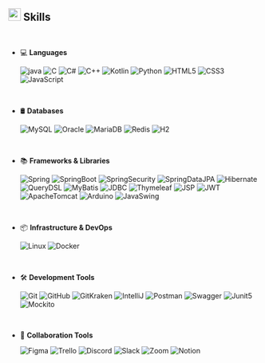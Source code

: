 <!--


<div align="center">
	
![header](https://capsule-render.vercel.app/api?type=waving&color=gradient&height=250&section=header&text=Lee_hyeongseok&fontSize=90)

</div>

-->

	
## <img src="https://media2.giphy.com/media/QssGEmpkyEOhBCb7e1/giphy.gif?cid=ecf05e47a0n3gi1bfqntqmob8g9aid1oyj2wr3ds3mg700bl&rid=giphy.gif" width ="25"><b> Skills</b>
<br>

<p align="center">

- 💻 **Languages**
    
    ![java](https://img.shields.io/badge/Java-ED8B00?style=for-the-badge&&logoColor=white)
    ![C](https://img.shields.io/badge/C%20-%232370ED.svg?style=for-the-badge&logo=c&logoColor=white)
    ![C#](https://img.shields.io/badge/C%23-239120?style=for-the-badge&logo=c-sharp&logoColor=white)
    ![C++](https://img.shields.io/badge/C++%20-%2300599C.svg?style=for-the-badge&logo=c%2B%2B&logoColor=white)
    ![Kotlin](https://img.shields.io/badge/Kotlin-0095D5?&style=for-the-badge&logo=kotlin&logoColor=white)
    ![Python](https://img.shields.io/badge/Python%20-%2314354C.svg?style=for-the-badge&logo=python&logoColor=white)
    ![HTML5](https://img.shields.io/badge/HTML5%20-%23E34F26.svg?style=for-the-badge&logo=html5&logoColor=white)
    ![CSS3](https://img.shields.io/badge/CSS%20-%231572B6.svg?style=for-the-badge&logo=css3&logoColor=white)
    ![JavaScript](https://img.shields.io/badge/JavaScript-F7DF1E?&style=for-the-badge&logo=JavaScript&logoColor=white)
  
<br>   
    
- 🛢️ **Databases**

    ![MySQL](https://img.shields.io/badge/MySQL-4479A1?style=for-the-badge&logo=mysql&logoColor=white)
    ![Oracle](https://img.shields.io/badge/Oracle-F80000?style=for-the-badge&logo=Oracle&logoColor=white)
    ![MariaDB](https://img.shields.io/badge/MariaDB-003545?style=for-the-badge&logo=MariaDB&logoColor=white)
    ![Redis](https://img.shields.io/badge/Redis-FF4438?style=for-the-badge&logo=Redis&logoColor=white)
    ![H2](https://img.shields.io/badge/H2-0B5CFF?style=for-the-badge&logo=H2&logoColor=white)

<br>

- 📚 **Frameworks & Libraries**

  ![Spring](https://img.shields.io/badge/Spring-6DB33F?style=for-the-badge&logo=spring&logoColor=white)
  ![SpringBoot](https://img.shields.io/badge/SpringBoot-6DB33F?style=for-the-badge&logo=SpringBoot&logoColor=white)
  ![SpringSecurity](https://img.shields.io/badge/Spring_Security-6DB33F?style=for-the-badge&logo=Spring-Security&logoColor=white)
  ![SpringDataJPA](https://img.shields.io/badge/Spring_Data_JPA-6DB33F?&style=for-the-badge&logo=spring&logoColor=white)
  ![Hibernate](https://img.shields.io/badge/Hibernate-59666C?style=for-the-badge&&logo=Hibernate&logoColor=white)
  ![QueryDSL](https://img.shields.io/badge/QueryDSL-0095D5?style=for-the-badge&&logo=QueryDSL&logoColor=white)
  ![MyBatis](https://img.shields.io/badge/MyBatis-ED8B00?&style=for-the-badge&logoColor=white)
  ![JDBC](https://img.shields.io/badge/JDBC-ED8B00?&style=for-the-badge&logoColor=white)
  ![Thymeleaf](https://img.shields.io/badge/Thymeleaf-005F0F?&style=for-the-badge&logo=Thymeleaf&logoColor=white)
  ![JSP](https://img.shields.io/badge/JSP-ED8B00?&style=for-the-badge&logo=JSP&logoColor=white)
  ![JWT](https://img.shields.io/badge/JWT-ED8B00?style=for-the-badge&logoColor=white)
  ![ApacheTomcat](https://img.shields.io/badge/Apache_Tomcat-F8DC75?&style=for-the-badge&logo=ApacheTomcat&logoColor=white)
  ![Arduino](https://img.shields.io/badge/Arduino-00878F?&style=for-the-badge&logo=Arduino&logoColor=white)
  ![JavaSwing](https://img.shields.io/badge/Java_Swing-ED8B00?&style=for-the-badge&logo=JavaSwing&logoColor=white)
  
<br>

- 📦 **Infrastructure & DevOps**

  ![Linux](https://img.shields.io/badge/Linux-FCC624?&style=for-the-badge&logo=Linux&logoColor=white)
  ![Docker](https://img.shields.io/badge/docker-%230db7ed.svg?style=for-the-badge&logo=docker&logoColor=white)

  <br>

- 🛠️ **Development Tools**

    ![Git](https://img.shields.io/badge/Git-F05032?&style=for-the-badge&logo=Git&logoColor=white)
    ![GitHub](https://img.shields.io/badge/github-181717.svg?style=for-the-badge&logo=github&logoColor=white)
    ![GitKraken](https://img.shields.io/badge/GitKraken-179287?&style=for-the-badge&logo=GitKraken&logoColor=white)
    ![IntelliJ](https://img.shields.io/badge/IntelliJ_IDEA-000000.svg?style=for-the-badge&logo=intellij-idea&logoColor=white)
    ![Postman](https://img.shields.io/badge/Postman-FF6C37?&style=for-the-badge&logo=Postman&logoColor=white)
    ![Swagger](https://img.shields.io/badge/Swagger-85EA2D?&style=for-the-badge&logo=Swagger&logoColor=white)
    ![Junit5](https://img.shields.io/badge/Junit5-25A162?&style=for-the-badge&logo=Junit5&logoColor=white)
    ![Mockito](https://img.shields.io/badge/Mockito-ED8B00?&style=for-the-badge&logo=Mockito&logoColor=white)

  <br>
  
- 🤝 **Collaboration Tools**

    ![Figma](https://img.shields.io/badge/Figma-F24E1E?&style=for-the-badge&logo=Figma&logoColor=white)
    ![Trello](https://img.shields.io/badge/Trello-0052CC?&style=for-the-badge&logo=Trello&logoColor=white)
    ![Discord](https://img.shields.io/badge/Discord-5865F2?&style=for-the-badge&logo=Discord&logoColor=white)
    ![Slack](https://img.shields.io/badge/Slack-4A154B?&style=for-the-badge&logo=Slack&logoColor=white)
    ![Zoom](https://img.shields.io/badge/Zoom-0B5CFF?&style=for-the-badge&logo=Zoom&logoColor=white)
    ![Notion](https://img.shields.io/badge/Notion-000000?&style=for-the-badge&logo=Notion&logoColor=white)
  
</p>

<!--

<br>
<img src="https://user-images.githubusercontent.com/73097560/115834477-dbab4500-a447-11eb-908a-139a6edaec5c.gif">

<br>
<br>
<br>

<div align='center'>

-->

<!-- 참고 -->
<!-- https://hulrud.tistory.com/3 -->

